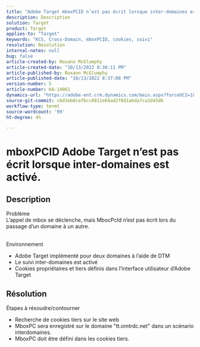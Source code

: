 ```yaml
---
title: "Adobe Target mboxPCID n’est pas écrit lorsque inter-domaines est activé."
description: Description
solution: Target
product: Target
applies-to: "Target"
keywords: "KCS, Cross-Domain, mboxPCID, cookies, suivi"
resolution: Resolution
internal-notes: null
bug: false
article-created-by: Roxann McGlumphy
article-created-date: "10/13/2022 8:36:11 PM"
article-published-by: Roxann McGlumphy
article-published-date: "10/13/2022 8:37:08 PM"
version-number: 5
article-number: KA-14061
dynamics-url: "https://adobe-ent.crm.dynamics.com/main.aspx?forceUCI=1&pagetype=entityrecord&etn=knowledgearticle&id=3513a2ab-364b-ed11-bba1-000d3a3064b8"
source-git-commit: cbd3eb8caf6cc8811e64ad2f8d1a6da7ca2d45d6
workflow-type: tm+mt
source-wordcount: '99'
ht-degree: 4%

---
```


# mboxPCID Adobe Target n’est pas écrit lorsque inter-domaines est activé.

## Description

Problème<br>
L’appel de mbox se déclenche, mais MbocPcId n’est pas écrit lors du passage d’un domaine à un autre.


<br>Environnement<br>
- Adobe Target implémenté pour deux domaines à l’aide de DTM
- Le suivi inter-domaines est activé
- Cookies propriétaires et tiers définis dans l’interface utilisateur d’Adobe Target



## Résolution

Étapes à résoudre/contourner
- Recherche de cookies tiers sur le site web
- MboxPC sera enregistré sur le domaine &quot;tt.omtrdc.net&quot; dans un scénario interdomaines.
- MboxPC doit être défini dans les cookies tiers.





